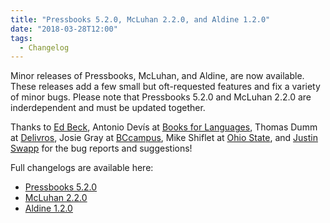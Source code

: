 ```yaml
---
title: "Pressbooks 5.2.0, McLuhan 2.2.0, and Aldine 1.2.0"
date: "2018-03-28T12:00"
tags:
  - Changelog
---
```


Minor releases of Pressbooks, McLuhan, and Aldine, are now available. These releases add a
few small but oft-requested features and fix a variety of minor bugs. Please note that
Pressbooks 5.2.0 and McLuhan 2.2.0 are inderdependent and must be updated together.

Thanks to [Ed Beck](http://ed-beck.com/), Antonio Devís at
[Books for Languages](https://books4languages.com/), Thomas Dumm at
[Delivros](https://www.delivros.ch/), Josie Gray at [BCcampus](https://bccampus.ca), Mike
Shiflet at [Ohio State](https://odee.osu.edu/digital-publishing), and
[Justin Swapp](https://justinswapp.com) for the bug reports and suggestions!

Full changelogs are available here:

- [Pressbooks 5.2.0](/docs/changelog/pressbooks/#5-2-0)
- [McLuhan 2.2.0](/docs/changelog/pressbooks-book/#2-2-0)
- [Aldine 1.2.0](/docs/changelog/pressbooks-aldine/#1-2-0)
